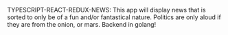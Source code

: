 TYPESCRIPT-REACT-REDUX-NEWS: This app will display news that is sorted to only be of a fun and/or fantastical nature. Politics are only aloud if they are from the onion, or mars. 
Backend in golang!
